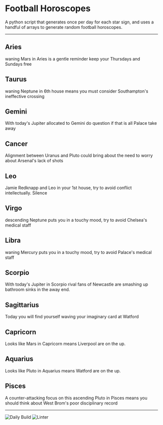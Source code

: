 # Football Horoscopes

A python script that generates once per day for each star sign, and uses a handful of arrays to generate random football horoscopes.

---

<!-- horoscopes_item starts -->
<h2>Aries</h2><p>waning Mars in Aries is a gentle reminder keep your Thursdays and Sundays free</p><h2>Taurus</h2><p>waning Neptune in 6th house means you must consider Southampton's ineffective crossing</p><h2>Gemini</h2><p>With today's Jupiter allocated to Gemini do question if that is all Palace take away</p><h2>Cancer</h2><p>Alignment between Uranus and Pluto could bring about the need to worry about Arsenal's lack of shots</p><h2>Leo</h2><p>Jamie Redknapp and Leo in your 1st house, try to avoid conflict intellectually. Silence</p><h2>Virgo</h2><p>descending Neptune puts you in a touchy mood, try to avoid Chelsea's medical staff</p><h2>Libra</h2><p>waning Mercury puts you in a touchy mood, try to avoid Palace's medical staff</p><h2>Scorpio</h2><p>With today's Jupiter in Scorpio rival fans of Newcastle are smashing up bathroom sinks in the away end.</p><h2>Sagittarius</h2><p>Today you will find yourself waving your imaginary card at Watford</p><h2>Capricorn</h2><p>Looks like Mars in Capricorn means Liverpool are on the up.</p><h2>Aquarius</h2><p>Looks like Pluto in Aquarius means Watford are on the up.</p><h2>Pisces</h2><p>A counter-attacking focus on this ascending Pluto in Pisces means you should think about West Brom's poor disciplinary record</p>
<!-- horoscopes_item ends -->

---

![Daily Build](https://github.com/MatBenfield/horofootball.thechels.uk/workflows/Daily%20Build/badge.svg) ![Linter](https://github.com/MatBenfield/horofootball.thechels.uk/workflows/Linter/badge.svg)
